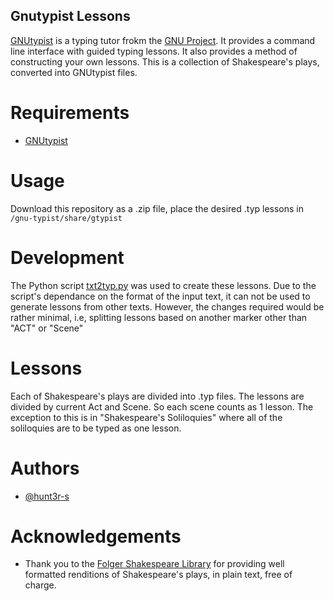 Gnutypist Lessons
---


  [GNUtypist](https://www.gnu.org/software/gtypist/) is a typing tutor frokm the [GNU
  Project](https://www.gnu.org/). It provides a command line interface
  with guided typing lessons. It also provides a method of constructing
  your own lessons. This is a collection of Shakespeare's plays, converted into
  GNUtypist files.

# Requirements

-   [GNUtypist](https://www.gnu.org/software/gtypist/)

# Usage

Download this repository as a .zip file, place the desired .typ lessons
in `/gnu-typist/share/gtypist`

# Development
The Python script [txt2typ.py](txt2py.py) was used to create these lessons.
Due to the script's dependance on the format of the input text, it can not be used to
generate lessons from other texts. However, the changes required would be rather minimal,
i.e, splitting lessons based on another marker other than "ACT" or "Scene"

# Lessons
Each of Shakespeare's plays are divided into .typ files. The lessons are divided
by current Act and Scene. So each scene counts as 1 lesson. The exception to this
is in "Shakespeare's Soliloquies" where all of the soliloquies are to be typed as one lesson.


# Authors

-   [\@hunt3r-s](https://github.com/hunt3r-s)

# Acknowledgements
- Thank you to the [Folger Shakespeare Library](https://shakespeare.folger.edu/) for providing well formatted
renditions of Shakespeare's plays, in plain text, free of charge.


